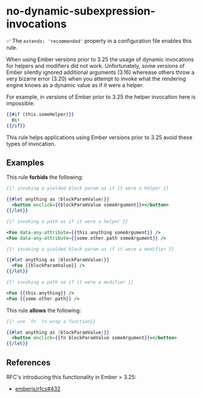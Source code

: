 # no-dynamic-subexpression-invocations

✅ The `extends: 'recommended'` property in a configuration file enables this rule.

When using Ember versions prior to 3.25 the usage of dynamic invocations for
helpers and modifiers did not work. Unfortunately, some versions of Ember
silently ignored additional arguments (3.16) wherease others throw a very
bizarre error (3.20) when you attempt to invoke what the rendering engine knows as a
dynamic value as if it were a helper.

For example, in versions of Ember prior to 3.25 the helper invocation here is impossible:

```hbs
{{#if (this.someHelper)}}
  Hi!
{{/if}}
```

This rule helps applications using Ember versions prior to 3.25 avoid these types of invocation.

## Examples

This rule **forbids** the following:

```hbs
{{! invoking a yielded block param as if it were a helper }}

{{#let anything as |blockParamValue|}}
  <button onclick={{blockParamValue someArgument}}></button>
{{/let}}
```

```hbs
{{! invoking a path as if it were a helper }}

<Foo data-any-attribute={{this.anything someArgument}} />
<Foo data-any-attribute={{some.other.path someArgument}} />
```

```hbs
{{! invoking a yielded block param as if it were a modifier }}

{{#let anything as |blockParamValue|}}
  <Foo {{blockParamValue}} />
{{/let}}
```

```hbs
{{! invoking a path as if it were a modifier }}

<Foo {{this.anything}} />
<Foo {{some.other.path}} />
```

This rule **allows** the following:

```hbs
{{! use `fn` to wrap a function}}

{{#let anything as |blockParamValue|}}
  <button onclick={{fn blockParamValue someArgument}}></button>
{{/let}}
```

## References

RFC's introducing this functionality in Ember > 3.25:

* [emberjs/rfcs#432](https://github.com/emberjs/rfcs/blob/master/text/0432-contextual-helpers.md)
